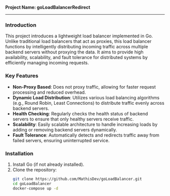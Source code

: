 **Project Name: goLoadBalancerRedirect**

---

### Introduction
This project introduces a lightweight load balancer implemented in Go. Unlike traditional load balancers that act as proxies, this load balancer functions by intelligently distributing incoming traffic across multiple backend servers without proxying the data. It aims to provide high availability, scalability, and fault tolerance for distributed systems by efficiently managing incoming requests.

### Key Features
- **Non-Proxy Based**: Does not proxy traffic, allowing for faster request processing and reduced overhead.
- **Dynamic Load Distribution**: Utilizes various load balancing algorithms (e.g., Round Robin, Least Connections) to distribute traffic evenly across backend servers.
- **Health Checking**: Regularly checks the health status of backend servers to ensure that only healthy servers receive traffic.
- **Scalability**: Easily scalable architecture to handle increasing loads by adding or removing backend servers dynamically.
- **Fault Tolerance**: Automatically detects and redirects traffic away from failed servers, ensuring uninterrupted service.
  
### Installation
1. Install Go (if not already installed).
2. Clone the repository:
   ```bash
   git clone https://github.com/MathisDev/goLoadBalancer.git
   cd goLoadBalancer
   docker-compose up -d
